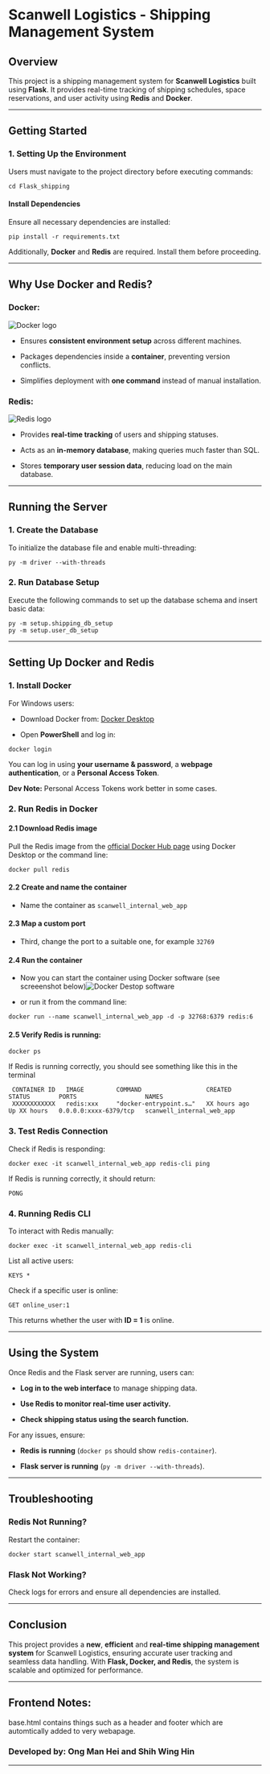  
# Scanwell Logistics - Shipping Management System 

## Overview

This project is a shipping management system for **Scanwell Logistics** built using **Flask**. It provides real-time tracking of shipping schedules, space reservations, and user activity using **Redis** and **Docker**.

----------

## **Getting Started**

### **1. Setting Up the Environment**

Users must navigate to the project directory before executing commands:

```
cd Flask_shipping
```

#### **Install Dependencies**

Ensure all necessary dependencies are installed:

```
pip install -r requirements.txt
```

Additionally, **Docker** and **Redis** are required. Install them before proceeding.

----------

## **Why Use Docker and Redis?**

### **Docker:**
![Docker logo](https://raw.githubusercontent.com/docker-library/docs/c350af05d3fac7b5c3f6327ac82fe4d990d8729c/docker/logo.png)

-   Ensures **consistent environment setup** across different machines.
    
-   Packages dependencies inside a **container**, preventing version conflicts.
    
-   Simplifies deployment with **one command** instead of manual installation.
    

### **Redis:**
![Redis logo](https://avatars.githubusercontent.com/u/1529926?s=200&v=4)

-   Provides **real-time tracking** of users and shipping statuses.
    
-   Acts as an **in-memory database**, making queries much faster than SQL.
    
-   Stores **temporary user session data**, reducing load on the main database.
    

----------

## **Running the Server**

### **1. Create the Database**

To initialize the database file and enable multi-threading:

```
py -m driver --with-threads
```

### **2. Run Database Setup**

Execute the following commands to set up the database schema and insert basic data:

```
py -m setup.shipping_db_setup
py -m setup.user_db_setup
```

----------

## **Setting Up Docker and Redis**

### **1. Install Docker**

For Windows users:

-   Download Docker from: [Docker Desktop](https://docs.docker.com/get-started/get-docker/)
    
-   Open **PowerShell** and log in:
    

```
docker login
```

You can log in using **your username & password**, a **webpage authentication**, or a **Personal Access Token**.

**Dev Note:** Personal Access Tokens work better in some cases.

### **2. Run Redis in Docker**
#### 2.1 Download Redis image


Pull the Redis image from the [official Docker Hub page](https://hub.docker.com/_/redis) using Docker Desktop or the command line:

```
docker pull redis
```
#### 2.2 Create and name the container
- Name the container as `scanwell_internal_web_app`

#### 2.3 Map a custom port
- Third, change the port to a suitable one, for example `32769`

#### 2.4 Run the container
- Now you can start the container using Docker software (see screeenshot below)![Docker Destop software](docs/project_blueprint/images/docker_redis_setup_start.png)

- or run it from the command line:
```
docker run --name scanwell_internal_web_app -d -p 32768:6379 redis:6
```

#### 2.5 Verify Redis is running:

```
docker ps
```

If Redis is running correctly, you should see something like this in the terminal

```
 CONTAINER ID   IMAGE         COMMAND                  CREATED        STATUS        PORTS                   NAMES
 XXXXXXXXXXXX   redis:xxx     "docker-entrypoint.s…"   XX hours ago   Up XX hours   0.0.0.0:xxxx-6379/tcp   scanwell_internal_web_app
```
### **3. Test Redis Connection**

Check if Redis is responding:

```
docker exec -it scanwell_internal_web_app redis-cli ping
```

If Redis is running correctly, it should return:

```
PONG
```

### **4. Running Redis CLI**

To interact with Redis manually:

```
docker exec -it scanwell_internal_web_app redis-cli
```

List all active users:

```
KEYS *
```

Check if a specific user is online:

```
GET online_user:1
```

This returns whether the user with **ID = 1** is online.

----------

## **Using the System**

Once Redis and the Flask server are running, users can:

-   **Log in to the web interface** to manage shipping data.
    
-   **Use Redis to monitor real-time user activity.**
    
-   **Check shipping status using the search function.**
    

For any issues, ensure:

-   **Redis is running** (`docker ps` should show `redis-container`).
    
-   **Flask server is running** (`py -m driver --with-threads`).
    

----------

## **Troubleshooting**

### Redis Not Running?

Restart the container:

```
docker start scanwell_internal_web_app
```

### Flask Not Working?

Check logs for errors and ensure all dependencies are installed.

----------

## **Conclusion**

This project provides a **new**, **efficient** and **real-time shipping management system** for Scanwell Logistics, ensuring accurate user tracking and seamless data handling. With **Flask, Docker, and Redis**, the system is scalable and optimized for performance.

---



  

## Frontend Notes:

base.html contains things such as a header and footer which are automtically added to very webapage.

### **Developed by:** Ong Man Hei and Shih Wing Hin
---
